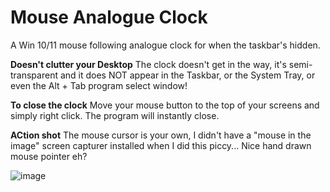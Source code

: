 # Mouse Analogue Clock
A Win 10/11 mouse following analogue clock for when the taskbar's hidden.


**Doesn't clutter your Desktop**
The clock doesn't get in the way, it's semi-transparent and it does NOT appear in
the Taskbar, or the System Tray, or even the Alt + Tab program select window!


**To close the clock**
Move your mouse button to the top of your screens and simply right click. The program will instantly close.


**ACtion shot**
The mouse cursor is your own, I didn't have a "mouse in the image" screen capturer installed when I did this piccy...
Nice hand drawn mouse pointer eh?

![image](https://github.com/user-attachments/assets/645d64d0-a7c7-476c-8034-ca0972000545)
